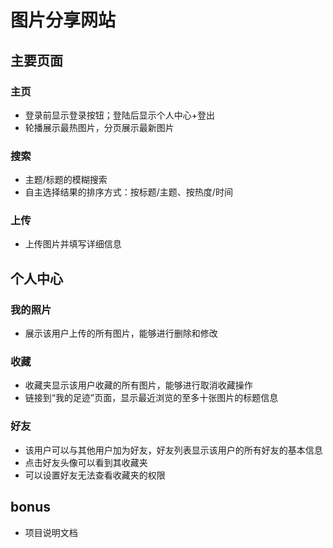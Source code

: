 # 图片分享网站

## 主要页面
### 主页
- 登录前显示登录按钮；登陆后显示个人中心+登出
- 轮播展示最热图片，分页展示最新图片
### 搜索
- 主题/标题的模糊搜索
- 自主选择结果的排序方式：按标题/主题、按热度/时间
### 上传
- 上传图片并填写详细信息
## 个人中心
### 我的照片
- 展示该用户上传的所有图片，能够进行删除和修改
### 收藏
- 收藏夹显示该用户收藏的所有图片，能够进行取消收藏操作
- 链接到“我的足迹”页面，显示最近浏览的至多十张图片的标题信息
### 好友
- 该用户可以与其他用户加为好友，好友列表显示该用户的所有好友的基本信息
- 点击好友头像可以看到其收藏夹
- 可以设置好友无法查看收藏夹的权限
## bonus
- 项目说明文档
